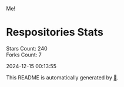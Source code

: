 Me!

# Respositories Stats
Stars Count: 240  
Forks Count: 7

2024-12-15 00:13:55  

This README is automatically generated by [🐰](https://github.com/rnitta/rnitta).
